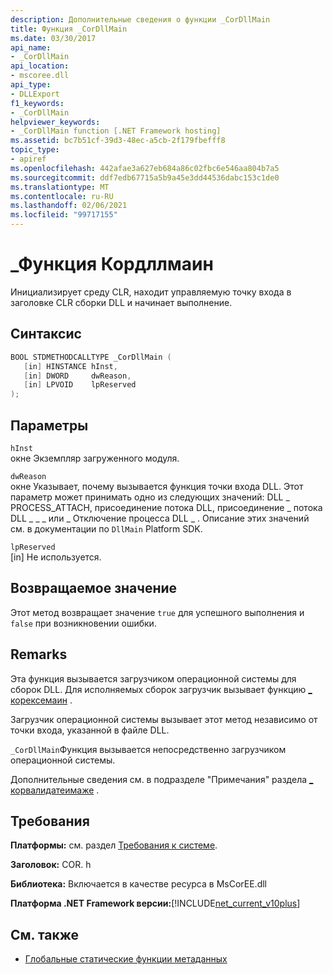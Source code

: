 ```yaml
---
description: Дополнительные сведения о функции _CorDllMain
title: Функция _CorDllMain
ms.date: 03/30/2017
api_name:
- _CorDllMain
api_location:
- mscoree.dll
api_type:
- DLLExport
f1_keywords:
- _CorDllMain
helpviewer_keywords:
- _CorDllMain function [.NET Framework hosting]
ms.assetid: bc7b51cf-39d3-48ec-a5cb-2f179fbefff8
topic_type:
- apiref
ms.openlocfilehash: 442afae3a627eb684a86c02fbc6e546aa804b7a5
ms.sourcegitcommit: ddf7edb67715a5b9a45e3dd44536dabc153c1de0
ms.translationtype: MT
ms.contentlocale: ru-RU
ms.lasthandoff: 02/06/2021
ms.locfileid: "99717155"
---
```

# <a name="_cordllmain-function"></a>\_Функция Кордллмаин

Инициализирует среду CLR, находит управляемую точку входа в заголовке CLR сборки DLL и начинает выполнение.  
  
## <a name="syntax"></a>Синтаксис  
  
```cpp  
BOOL STDMETHODCALLTYPE _CorDllMain (  
   [in] HINSTANCE hInst,  
   [in] DWORD     dwReason,  
   [in] LPVOID    lpReserved  
);  
```  
  
## <a name="parameters"></a>Параметры  

 `hInst`  
 окне Экземпляр загруженного модуля.  
  
 `dwReason`  
 окне Указывает, почему вызывается функция точки входа DLL. Этот параметр может принимать одно из следующих значений: DLL \_ PROCESS_ATTACH, присоединение потока DLL, присоединение \_ потока DLL \_ \_ \_ или \_ Отключение процесса DLL \_ . Описание этих значений см. в документации по `DllMain` Platform SDK.  
  
 `lpReserved`  
 [in] Не используется.  
  
## <a name="return-value"></a>Возвращаемое значение  

 Этот метод возвращает значение `true` для успешного выполнения и `false` при возникновении ошибки.  
  
## <a name="remarks"></a>Remarks  

 Эта функция вызывается загрузчиком операционной системы для сборок DLL. Для исполняемых сборок загрузчик вызывает функцию [ \_ корексемаин](corexemain-function.md) .  
  
 Загрузчик операционной системы вызывает этот метод независимо от точки входа, указанной в файле DLL.  
  
`_CorDllMain`Функция вызывается непосредственно загрузчиком операционной системы.
  
 Дополнительные сведения см. в подразделе "Примечания" раздела [ \_ корвалидатеимаже](corvalidateimage-function.md) .  
  
## <a name="requirements"></a>Требования  

 **Платформы:** см. раздел [Требования к системе](../../get-started/system-requirements.md).  
  
 **Заголовок:** COR. h  
  
 **Библиотека:** Включается в качестве ресурса в MsCorEE.dll  
  
 **Платформа .NET Framework версии:**[!INCLUDE[net_current_v10plus](../../../../includes/net-current-v10plus-md.md)]  
  
## <a name="see-also"></a>См. также

- [Глобальные статические функции метаданных](../metadata/metadata-global-static-functions.md)
